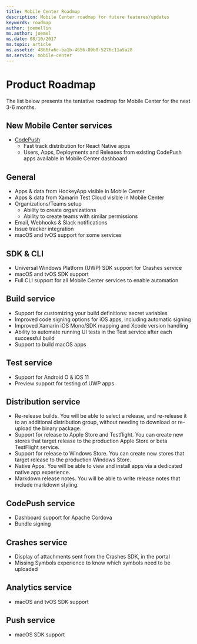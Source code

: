 ```yaml
---
title: Mobile Center Roadmap
description: Mobile Center roadmap for future features/updates
keywords: roadmap
author: joemellin
ms.author: joemel
ms.date: 08/10/2017
ms.topic: article
ms.assetid: 4866fa6c-ba1b-4656-89b0-5276c11a5a28
ms.service: mobile-center
---
```


# Product Roadmap

The list below presents the tentative roadmap for Mobile Center for the next 3-6 months.

## New Mobile Center services

* [CodePush](https://microsoft.github.io/code-push/) 
	* Fast track distribution for React Native apps
	* Users, Apps, Deployments and Releases from existing CodePush apps available in Mobile Center dashboard


## General

* Apps & data from HockeyApp visible in Mobile Center
* Apps & data from Xamarin Test Cloud visible in Mobile Center
* Organizations/Teams setup
	* Ability to create organizations
	* Ability to create teams with similar permissions
* Email, Webhooks & Slack notifications 
* Issue tracker integration
* macOS and tvOS support for some services

	
## SDK & CLI

* Universal Windows Platform (UWP) SDK support for Crashes service
* macOS and tvOS SDK support
* Full CLI support for all Mobile Center services to enable automation


## Build service

* Support for customizing your build definitions: secret variables
* Improved code signing options for iOS apps, including automatic signing
* Improved Xamarin iOS Mono/SDK mapping and Xcode version handling
* Ability to automate running UI tests in the Test service after each successful build
* Support to build macOS apps


## Test service

* Support for Android O & iOS 11
* Preview support for testing of UWP apps


## Distribution service

* Re-release builds. You will be able to select a release, and re-release it to an additional distribution group, without needing to download or re-upload the binary package.
* Support for release to Apple Store and Testflight. You can create new stores that target release to the production Apple Store or beta TestFlight service.
* Support for release to Windows Store. You can create new stores that target release to the production Windows Store.
* Native Apps. You will be able to view and install apps via a dedicated native app experience.
* Markdown release notes. You will be able to write release notes that include markdown styling. 


## CodePush service

* Dashboard support for Apache Cordova 
* Bundle signing 


## Crashes service

* Display of attachments sent from the Crashes SDK, in the portal
* Missing Symbols experience to know which symbols need to be uploaded


## Analytics service

* macOS and tvOS SDK support


## Push service

* macOS SDK support
